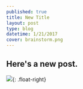 ```yaml
---
published: true
title: New Title
layout: post
type: blog
datetime: 1/21/2017
cover: brainstorm.png
---
```

## Here's a new post.

![]({{site.baseurl}}/media/brainstorm.png){: .float-right}
